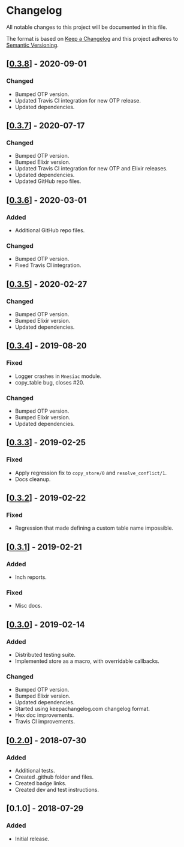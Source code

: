 # Changelog
All notable changes to this project will be documented in this file.

The format is based on [Keep a Changelog](http://keepachangelog.com/en/1.0.0/)
and this project adheres to [Semantic Versioning](http://semver.org/spec/v2.0.0.html).

## [[0.3.8]] - 2020-09-01
### Changed
- Bumped OTP version.
- Updated Travis CI integration for new OTP release.
- Updated dependencies.

## [[0.3.7]] - 2020-07-17
### Changed
- Bumped OTP version.
- Bumped Elixir version.
- Updated Travis CI integration for new OTP and Elixir releases.
- Updated dependencies.
- Updated GitHub repo files.

## [[0.3.6]] - 2020-03-01
### Added
- Additional GitHub repo files.

### Changed
- Bumped OTP version.
- Fixed Travis CI integration.

## [[0.3.5]] - 2020-02-27
### Changed
- Bumped OTP version.
- Bumped Elixir version.
- Updated dependencies.

## [[0.3.4]] - 2019-08-20
### Fixed
- Logger crashes in `Mnesiac` module.
- copy_table bug, closes #20.

### Changed
- Bumped OTP version.
- Bumped Elixir version.
- Updated dependencies.

## [[0.3.3]] - 2019-02-25
### Fixed
- Apply regression fix to `copy_store/0` and `resolve_conflict/1`.
- Docs cleanup.

## [[0.3.2]] - 2019-02-22
### Fixed
- Regression that made defining a custom table name impossible.

## [[0.3.1]] - 2019-02-21
### Added
- Inch reports.

### Fixed
- Misc docs.

## [[0.3.0]] - 2019-02-14
### Added
- Distributed testing suite.
- Implemented store as a macro, with overridable callbacks.

### Changed
- Bumped OTP version.
- Bumped Elixir version.
- Updated dependencies.
- Started using keepachangelog.com changelog format.
- Hex doc improvements.
- Travis CI improvements.

## [[0.2.0]] - 2018-07-30
### Added
- Additional tests.
- Created .github folder and files.
- Created badge links.
- Created dev and test instructions.

## [0.1.0] - 2018-07-29
### Added
- Initial release.

[0.3.8]: https://github.com/beardedeagle/mnesiac/compare/v0.3.7...v0.3.8
[0.3.7]: https://github.com/beardedeagle/mnesiac/compare/v0.3.6...v0.3.7
[0.3.6]: https://github.com/beardedeagle/mnesiac/compare/v0.3.5...v0.3.6
[0.3.5]: https://github.com/beardedeagle/mnesiac/compare/v0.3.4...v0.3.5
[0.3.4]: https://github.com/beardedeagle/mnesiac/compare/v0.3.3...v0.3.4
[0.3.3]: https://github.com/beardedeagle/mnesiac/compare/v0.3.2...v0.3.3
[0.3.2]: https://github.com/beardedeagle/mnesiac/compare/v0.3.1...v0.3.2
[0.3.1]: https://github.com/beardedeagle/mnesiac/compare/v0.3.0...v0.3.1
[0.3.0]: https://github.com/beardedeagle/mnesiac/compare/v0.2.0...v0.3.0
[0.2.0]: https://github.com/beardedeagle/mnesiac/compare/v0.1.0...v0.2.0
